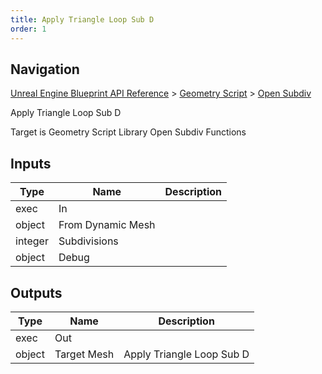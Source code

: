 ```yaml
---
title: Apply Triangle Loop Sub D
order: 1
---
```

## Navigation

[Unreal Engine Blueprint API Reference](https://dev.epicgames.com/documentation/en-us/unreal-engine/BlueprintAPI) > [Geometry Script](https://dev.epicgames.com/documentation/en-us/unreal-engine/BlueprintAPI/GeometryScript) > [Open Subdiv](https://dev.epicgames.com/documentation/en-us/unreal-engine/BlueprintAPI/GeometryScript/OpenSubdiv)

Apply Triangle Loop Sub D

Target is Geometry Script Library Open Subdiv Functions

## Inputs

| Type | Name | Description |
| --- | --- | --- |
| exec | In |  |
| object | From Dynamic Mesh |  |
| integer | Subdivisions |  |
| object | Debug |  |

## Outputs

| Type | Name | Description |
| --- | --- | --- |
| exec | Out |  |
| object | Target Mesh | Apply Triangle Loop Sub D |
